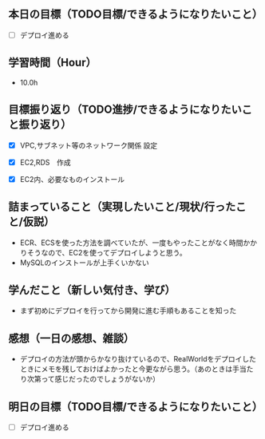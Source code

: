 ## 本日の目標（TODO目標/できるようになりたいこと）
- [ ] デプロイ進める
　
## 学習時間（Hour）
- 10.0h

## 目標振り返り（TODO進捗/できるようになりたいこと振り返り）
- [x] VPC,サブネット等のネットワーク関係 設定
- [x] EC2,RDS　作成
- [x] EC2内、必要なものインストール


##  詰まっていること（実現したいこと/現状/行ったこと/仮説）
- ECR、ECSを使った方法を調べていたが、一度もやったことがなく時間かかりそうなので、EC2を使ってデプロイしようと思う。
- MySQLのインストールが上手くいかない

## 学んだこと（新しい気付き、学び）
- まず初めにデプロイを行ってから開発に進む手順もあることを知った

## 感想（一日の感想、雑談）
- デプロイの方法が頭からかなり抜けているので、RealWorldをデプロイしたときにメモを残しておけばよかったと今更ながら思う。（あのときは手当たり次第って感じだったのでしょうがないか）

## 明日の目標（TODO目標/できるようになりたいこと）
- [ ] デプロイ進める
